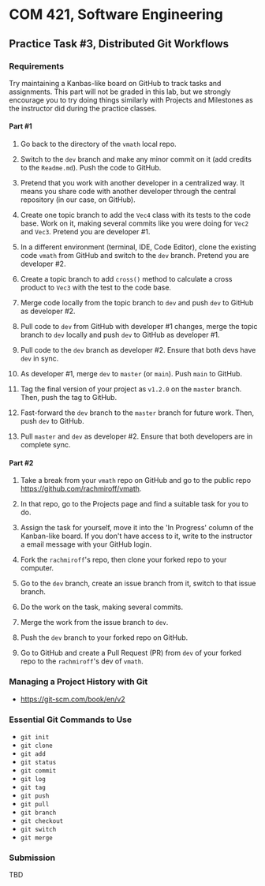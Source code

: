 # COM 421, Software Engineering
## Practice Task #3, Distributed Git Workflows

### Requirements

Try maintaining a Kanbas-like board on GitHub to track tasks and assignments. This part will not be graded in this lab, but we strongly encourage you to try doing things similarly with Projects and Milestones as the instructor did during the practice classes.

#### Part #1

1. Go back to the directory of the `vmath` local repo.

2. Switch to the `dev` branch and make any minor commit on it (add credits to the `Readme.md`). Push the code to GitHub.

3. Pretend that you work with another developer in a centralized way. It means you share code with another developer through the central repository (in our case, on GitHub).

4. Create one topic branch to add the `Vec4` class with its tests to the code base. Work on it, making several commits like you were doing for `Vec2` and `Vec3`. Pretend you are developer #1.

5. In a different environment (terminal, IDE, Code Editor), clone the existing code `vmath` from GitHub and switch to the `dev` branch. Pretend you are developer #2.

6. Create a topic branch to add `cross()` method to calculate a cross product to `Vec3` with the test to the code base.

7. Merge code locally from the topic branch to `dev` and push `dev` to GitHub as developer #2.

8. Pull code to `dev` from GitHub with developer #1 changes, merge the topic branch to `dev` locally and push `dev` to GitHub as developer #1.

9. Pull code to the `dev` branch as developer #2. Ensure that both devs have `dev` in sync.

10. As developer #1, merge `dev` to `master` (or `main`). Push `main` to GitHub.

11. Tag the final version of your project as `v1.2.0` on the `master` branch. Then, push the tag to GitHub.

12. Fast-forward the `dev` branch to the `master` branch for future work. Then, push `dev` to GitHub.

13. Pull `master` and `dev` as developer #2. Ensure that both developers are in complete sync.


#### Part #2

1. Take a break from your `vmath` repo on GitHub and go to the public repo <https://github.com/rachmiroff/vmath>.

2. In that repo, go to the Projects page and find a suitable task for you to do.

3. Assign the task for yourself, move it into the 'In Progress' column of the Kanban-like board. If you don't have access to it, write to the instructor a email message with your GitHub login.

4. Fork the `rachmiroff`'s repo, then clone your forked repo to your computer.

5. Go to the `dev` branch, create an issue branch from it, switch to that issue branch.

6. Do the work on the task, making several commits.

7. Merge the work from the issue branch to `dev`.

8. Push the `dev` branch to your forked repo on GitHub.

9. Go to GitHub and create a Pull Request (PR) from `dev` of your forked repo to the `rachmiroff`'s dev of `vmath`.

### Managing a Project History with Git

* <https://git-scm.com/book/en/v2>

### Essential Git Commands to Use

* `git init`
* `git clone`
* `git add`
* `git status`
* `git commit`
* `git log`
* `git tag`
* `git push`
* `git pull`
* `git branch`
* `git checkout`
* `git switch`
* `git merge`

### Submission

TBD
